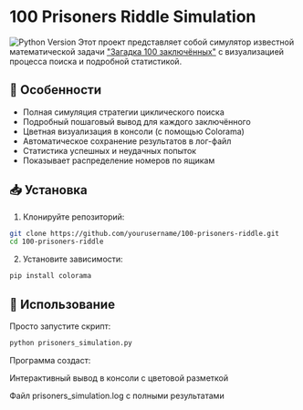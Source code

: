 # 100 Prisoners Riddle Simulation

![Python Version](https://img.shields.io/badge/python-3.7%2B-blue)
Этот проект представляет собой симулятор известной математической задачи ["Загадка 100 заключённых"](https://en.wikipedia.org/wiki/100_prisoners_problem) с визуализацией процесса поиска и подробной статистикой.

## 📌 Особенности

- Полная симуляция стратегии циклического поиска
- Подробный пошаговый вывод для каждого заключённого
- Цветная визуализация в консоли (с помощью Colorama)
- Автоматическое сохранение результатов в лог-файл
- Статистика успешных и неудачных попыток
- Показывает распределение номеров по ящикам

## 📥 Установка

1. Клонируйте репозиторий:
```bash
git clone https://github.com/yourusername/100-prisoners-riddle.git
cd 100-prisoners-riddle
```

2. Установите зависимости:
```bash
pip install colorama
```

## 🚀 Использование
Просто запустите скрипт:

```bash
python prisoners_simulation.py
```

Программа создаст:

Интерактивный вывод в консоли с цветовой разметкой

Файл prisoners_simulation.log с полными результатами
